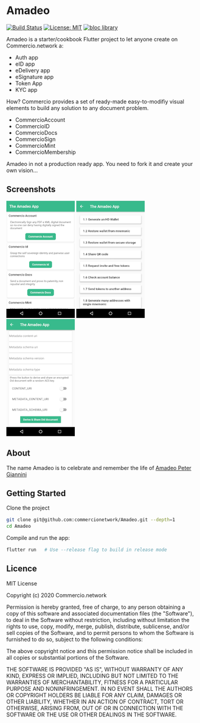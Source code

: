 # Amadeo

[![Build Status](https://travis-ci.com/commercionetwork/Amadeo.svg?branch=master)](https://travis-ci.com/commercionetwork/Amadeo)
[![License: MIT](https://img.shields.io/badge/license-MIT-purple.svg)](https://opensource.org/licenses/MIT)
[![bloc library](https://tinyurl.com/bloc-library)](https://pub.dev/packages/bloc)

Amadeo is a starter/cookbook Flutter project to let anyone create on Commercio.network a:

* Auth app
* eID app
* eDelivery app
* eSignature app
* Token App
* KYC app
  
How?  Commercio provides a set of ready-made easy-to-modifiy visual elements to build any solution to any document problem.  

* CommercioAccount
* CommercioID
* CommercioDocs
* CommercioSign
* CommercioMint
* CommercioMembership

Amadeo in not a production ready app. You need to fork it and create your own vision...

## Screenshots

[![Amadeo Screen 1](docs/images/screenshots/Amadeo_App_screen_1_small.png)](docs/images/screenshots/Amadeo_App_screen_1.png)
[![Amadeo Screen 2](docs/images/screenshots/Amadeo_App_screen_2_small.png)](docs/images/screenshots/Amadeo_App_screen_2.png)
[![Amadeo Screen 3](docs/images/screenshots/Amadeo_App_screen_3_small.png)](docs/images/screenshots/Amadeo_App_screen_3.png)

## About

The name Amadeo is to celebrate and remember the life of [Amadeo Peter Giannini](https://en.wikipedia.org/wiki/Amadeo_Giannini)

## Getting Started

Clone the project

```bash
git clone git@github.com:commercionetwork/Amadeo.git --depth=1
cd Amadeo
```

Compile and run the app:

```bash
flutter run   # Use --release flag to build in release mode
```

## Licence

MIT License

Copyright (c) 2020 Commercio.network

Permission is hereby granted, free of charge, to any person obtaining a copy
of this software and associated documentation files (the "Software"), to deal
in the Software without restriction, including without limitation the rights
to use, copy, modify, merge, publish, distribute, sublicense, and/or sell
copies of the Software, and to permit persons to whom the Software is
furnished to do so, subject to the following conditions:

The above copyright notice and this permission notice shall be included in all
copies or substantial portions of the Software.

THE SOFTWARE IS PROVIDED "AS IS", WITHOUT WARRANTY OF ANY KIND, EXPRESS OR
IMPLIED, INCLUDING BUT NOT LIMITED TO THE WARRANTIES OF MERCHANTABILITY,
FITNESS FOR A PARTICULAR PURPOSE AND NONINFRINGEMENT. IN NO EVENT SHALL THE
AUTHORS OR COPYRIGHT HOLDERS BE LIABLE FOR ANY CLAIM, DAMAGES OR OTHER
LIABILITY, WHETHER IN AN ACTION OF CONTRACT, TORT OR OTHERWISE, ARISING FROM,
OUT OF OR IN CONNECTION WITH THE SOFTWARE OR THE USE OR OTHER DEALINGS IN THE
SOFTWARE.

